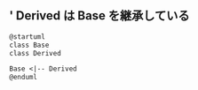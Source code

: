 ## ' Derived は Base を継承している
```markdown
@startuml
class Base
class Derived

Base <|-- Derived
@enduml
```